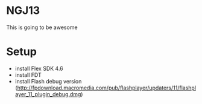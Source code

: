 NGJ13
=====

This is going to be awesome

Setup
=====

* install Flex SDK 4.6
* install FDT
* install Flash debug version (http://fpdownload.macromedia.com/pub/flashplayer/updaters/11/flashplayer_11_plugin_debug.dmg)

